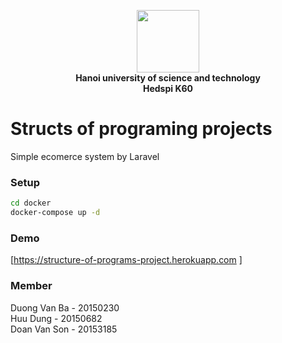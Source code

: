 <p align="center">
    <img src="https://www.northampton.ac.uk/wp-content/uploads/2015/10/Hanoi-University-of-Science-and-Technology-logo-200x300.png" width="100px"><br/>
    <b>Hanoi university of science and technology<br/>Hedspi K60</b>
</p>

# Structs of programing projects
Simple ecomerce system by Laravel

### Setup
```bash
cd docker
docker-compose up -d
```

### Demo 
[https://structure-of-programs-project.herokuapp.com    ]

### Member
Duong Van Ba  - 20150230<br/>
Huu Dung - 20150682<br/>
Doan Van Son  - 20153185<br/>

